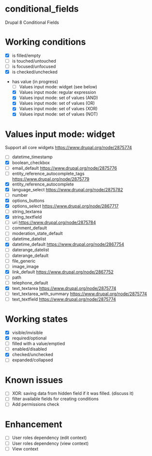# conditional_fields
Drupal 8 Conditional Fields

# Working conditions
- [x] is filled/empty
- [ ] is touched/untouched
- [ ] is focused/unfocused
- [x] is checked/unchecked
- has value (in progress)
  - [ ] Values input mode: widget (see below)
  - [x] Values input mode: regular expression
  - [x] Values input mode: set of values (AND)
  - [x] Values input mode: set of values (OR)
  - [x] Values input mode: set of values (XOR)
  - [x] Values input mode: set of values (NOT)

# Values input mode: widget
Support all core widgets https://www.drupal.org/node/2875774
- [ ] datetime_timestamp
- [x] boolean_checkbox
- [ ] email_default https://www.drupal.org/node/2875776
- [ ] entity_reference_autocomplete_tags https://www.drupal.org/node/2875779
- [x] entity_reference_autocomplete
- [x] language_select https://www.drupal.org/node/2875782
- [ ] number
- [x] options_buttons
- [x] options_select https://www.drupal.org/node/2867717
- [ ] string_textarea
- [x] string_textfield
- [ ] uri https://www.drupal.org/node/2875784
- [ ] comment_default
- [ ] moderation_state_default
- [ ] datetime_datelist
- [x] datetime_default https://www.drupal.org/node/2867754
- [ ] daterange_datelist
- [ ] daterange_default
- [ ] file_generic
- [ ] image_image
- [x] link_default https://www.drupal.org/node/2867752
- [ ] path
- [ ] telephone_default
- [x] text_textarea https://www.drupal.org/node/2875774
- [ ] text_textarea_with_summary https://www.drupal.org/node/2875774
- [ ] text_textfield https://www.drupal.org/node/2875774

# Working states
- [x] visible/invisible
- [x] required/optional
- [ ] filled with a value/emptied
- [ ] enabled/disabled
- [x] checked/unchecked
- [ ] expanded/collapsed

# Known issues
- [ ] XOR: saving data from hidden field if it was filled. (discuss it)
- [ ] filter available fields for creating conditions
- [ ] Add permissions check

# Enhancement
- [ ] User roles dependency (edit context)
- [ ] User roles dependency (view context)
- [ ] View context
